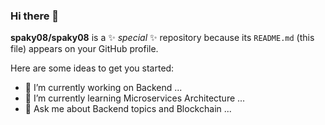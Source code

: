 ### Hi there 👋


**spaky08/spaky08** is a ✨ _special_ ✨ repository because its `README.md` (this file) appears on your GitHub profile.

Here are some ideas to get you started:

- 🔭 I’m currently working on Backend ...
- 🌱 I’m currently learning Microservices Architecture  ...
- 💬 Ask me about  Backend topics  and Blockchain ...
